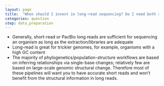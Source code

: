 ```yaml
---
layout: page
title:  "When should I invest in long-read sequencing? Do I need both short-read and long-reads or is one type sufficient?"
categories: question
step: data_preparation
---
```


- Generally, short-read or PacBio long reads are sufficient for sequencing an organism as long as the extraction/libraries are adequate
- Long-read is great for trickier genomes, for example, organisms with a high GC content
- The majority of phylogenetics/population-structure workflows are based on inferring relationships via single-base changes; relatively few are based on large-scale genomic structural change. Therefore most of these pipelines will want you to have accurate short reads and won’t benefit from the structural information in long reads.

